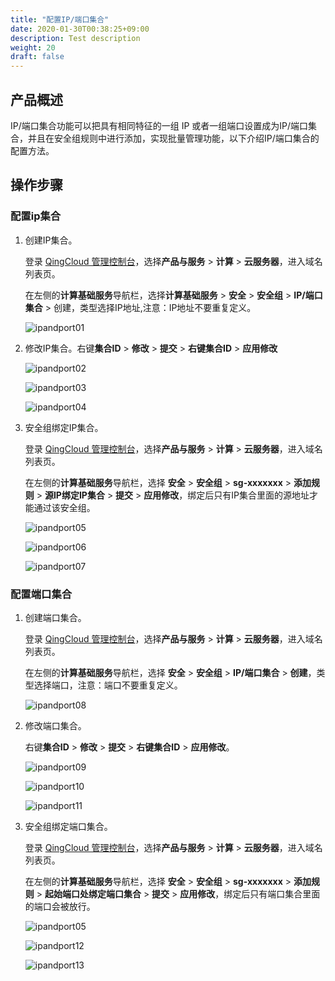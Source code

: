 ```yaml
---
title: "配置IP/端口集合"
date: 2020-01-30T00:38:25+09:00
description: Test description
weight: 20
draft: false 
---
```


## 产品概述

IP/端口集合功能可以把具有相同特征的一组 IP 或者一组端口设置成为IP/端口集合，并且在安全组规则中进行添加，实现批量管理功能，以下介绍IP/端口集合的配置方法。

## 操作步骤

### 配置ip集合

1. 创建IP集合。

   登录 [QingCloud 管理控制台](https://console.qingcloud.com/login)，选择**产品与服务** > **计算** > **云服务器**，进入域名列表页。

   在左侧的**计算基础服务**导航栏，选择**计算基础服务**  >  **安全**  >  **安全组**  >  **IP/端口集合**  >  创建，类型选择IP地址,注意：IP地址不要重复定义。
   
   ![ipandport01](../../../_images/ipandport01.jpg)
   
2. 修改IP集合。右键**集合ID**  >  **修改**  >  **提交**  >  **右键集合ID**  >  **应用修改**

   ![ipandport02](../../../_images/ipandport02.jpg)

   ![ipandport03](../../../_images/ipandport03.jpg)

   ![ipandport04](../../../_images/ipandport04.jpg)

3. 安全组绑定IP集合。

   登录 [QingCloud 管理控制台](https://console.qingcloud.com/login)，选择**产品与服务** > **计算** > **云服务器**，进入域名列表页。

   在左侧的**计算基础服务**导航栏，选择 **安全**  >  **安全组**  >  **sg-xxxxxxx** >  **添加规则**  >  **源IP绑定IP集合**  >  **提交**  >  **应用修改**，绑定后只有IP集合里面的源地址才能通过该安全组。

   ![ipandport05](../../../_images/ipandport05.jpg)

   ![ipandport06](../../../_images/ipandport06.jpg)

   ![ipandport07](../../../_images/ipandport07.jpg)

### 配置端口集合

1. 创建端口集合。

   登录 [QingCloud 管理控制台](https://console.qingcloud.com/login)，选择**产品与服务** > **计算** > **云服务器**，进入域名列表页。

   在左侧的**计算基础服务**导航栏，选择 **安全**  >  **安全组**  >  **IP/端口集合**  >  **创建**，类型选择端口，注意：端口不要重复定义。
   
   ![ipandport08](../../../_images/ipandport08.jpg)
   
2. 修改端口集合。

   右键**集合ID**  >  **修改**  >  **提交**  >  **右键集合ID**  >  **应用修改**。

   ![ipandport09](../../../_images/ipandport09.jpg)

   ![ipandport10](../../../_images/ipandport10.jpg)

   ![ipandport11](../../../_images/ipandport11.png)

3. 安全组绑定端口集合。

   登录 [QingCloud 管理控制台](https://console.qingcloud.com/login)，选择**产品与服务** > **计算** > **云服务器**，进入域名列表页。

   在左侧的**计算基础服务**导航栏，选择 **安全**  >  **安全组**  >  **sg-xxxxxxx**  >  **添加规则**  >  **起始端口处绑定端口集合**  >  **提交**  >  **应用修改**，绑定后只有端口集合里面的端口会被放行。

   ![ipandport05](../../../_images/ipandport05.jpg)

   ![ipandport12](../../../_images/ipandport12.png)

   ![ipandport13](../../../_images/ipandport13.png)